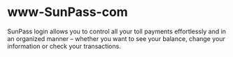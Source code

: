 # www-SunPass-com
SunPass login allows you to control all your toll payments effortlessly and in an organized manner – whether you want to see your balance, change your information or check your transactions.
